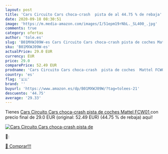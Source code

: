 ```yaml
---
layout: post
title: 'Cars Circuito Cars choca-crash  pista de al 44.75 % de rebaja'
date: 2020-09-18 08:30:51
image: 'https://m.media-amazon.com/images/I/51epm19rNbL._SL400_.jpg'
comments: true
category: ofertas
author: 'tole.es'
slug: 'B01MXWJ09W-es Cars Circuito Cars choca-crash pista de coches Mattel FCW01'
sku: 'B01MXWJ09W-es'
actualPrice: 29.0 EUR
currency: EUR
price: 29.0
comparePrice: 52.49 EUR
prodname: 'Cars Circuito Cars choca-crash  pista de coches  Mattel FCW01 '
country: 'es'
flag: '🇪🇸'
brand: ''
buyurl: 'https://www.amazon.es/dp/B01MXWJ09W/?tag=tolees-21'
descuento: '44.75'
average: '29.33'
---
```


Tienes [Cars Circuito Cars choca-crash  pista de coches  Mattel FCW01 ](https://www.amazon.es/dp/B01MXWJ09W/?tag=tolees-21) con precio final de  29.0 EUR (original: 52.49 EUR) (44.75 %  de rebaja) aqui!

[![Cars Circuito Cars choca-crash  pista de](https://m.media-amazon.com/images/I/51epm19rNbL._SL400_.jpg)](https://www.amazon.es/dp/B01MXWJ09W/?tag=tolees-21)

🔎:


[🛒 Comprar!!!](https://www.amazon.es/dp/B01MXWJ09W/?tag=tolees-21)
